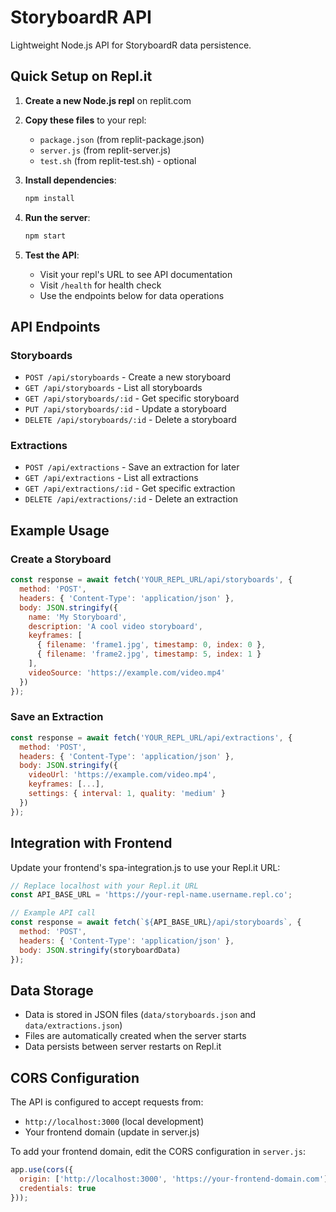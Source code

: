 # StoryboardR API

Lightweight Node.js API for StoryboardR data persistence.

## Quick Setup on Repl.it

1. **Create a new Node.js repl** on replit.com
2. **Copy these files** to your repl:
   - `package.json` (from replit-package.json)
   - `server.js` (from replit-server.js)
   - `test.sh` (from replit-test.sh) - optional

3. **Install dependencies**:
   ```bash
   npm install
   ```

4. **Run the server**:
   ```bash
   npm start
   ```

5. **Test the API**:
   - Visit your repl's URL to see API documentation
   - Visit `/health` for health check
   - Use the endpoints below for data operations

## API Endpoints

### Storyboards
- `POST /api/storyboards` - Create a new storyboard
- `GET /api/storyboards` - List all storyboards
- `GET /api/storyboards/:id` - Get specific storyboard
- `PUT /api/storyboards/:id` - Update a storyboard
- `DELETE /api/storyboards/:id` - Delete a storyboard

### Extractions
- `POST /api/extractions` - Save an extraction for later
- `GET /api/extractions` - List all extractions
- `GET /api/extractions/:id` - Get specific extraction
- `DELETE /api/extractions/:id` - Delete an extraction

## Example Usage

### Create a Storyboard
```javascript
const response = await fetch('YOUR_REPL_URL/api/storyboards', {
  method: 'POST',
  headers: { 'Content-Type': 'application/json' },
  body: JSON.stringify({
    name: 'My Storyboard',
    description: 'A cool video storyboard',
    keyframes: [
      { filename: 'frame1.jpg', timestamp: 0, index: 0 },
      { filename: 'frame2.jpg', timestamp: 5, index: 1 }
    ],
    videoSource: 'https://example.com/video.mp4'
  })
});
```

### Save an Extraction
```javascript
const response = await fetch('YOUR_REPL_URL/api/extractions', {
  method: 'POST',
  headers: { 'Content-Type': 'application/json' },
  body: JSON.stringify({
    videoUrl: 'https://example.com/video.mp4',
    keyframes: [...],
    settings: { interval: 1, quality: 'medium' }
  })
});
```

## Integration with Frontend

Update your frontend's spa-integration.js to use your Repl.it URL:

```javascript
// Replace localhost with your Repl.it URL
const API_BASE_URL = 'https://your-repl-name.username.repl.co';

// Example API call
const response = await fetch(`${API_BASE_URL}/api/storyboards`, {
  method: 'POST',
  headers: { 'Content-Type': 'application/json' },
  body: JSON.stringify(storyboardData)
});
```

## Data Storage

- Data is stored in JSON files (`data/storyboards.json` and `data/extractions.json`)
- Files are automatically created when the server starts
- Data persists between server restarts on Repl.it

## CORS Configuration

The API is configured to accept requests from:
- `http://localhost:3000` (local development)
- Your frontend domain (update in server.js)

To add your frontend domain, edit the CORS configuration in `server.js`:

```javascript
app.use(cors({
  origin: ['http://localhost:3000', 'https://your-frontend-domain.com'],
  credentials: true
}));
```
